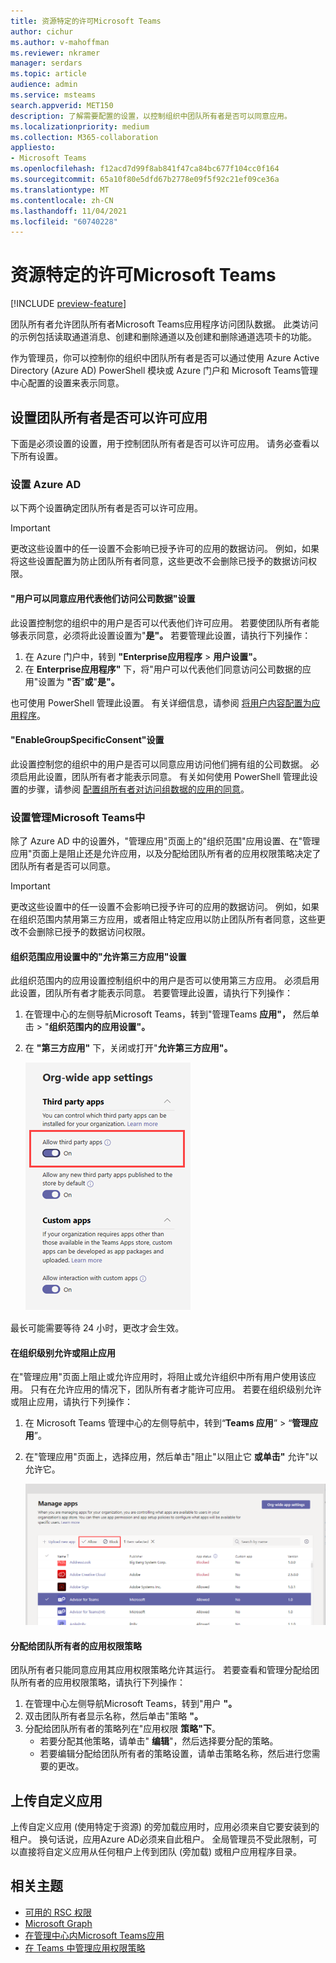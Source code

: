 ```yaml
---
title: 资源特定的许可Microsoft Teams
author: cichur
ms.author: v-mahoffman
ms.reviewer: nkramer
manager: serdars
ms.topic: article
audience: admin
ms.service: msteams
search.appverid: MET150
description: 了解需要配置的设置，以控制组织中团队所有者是否可以同意应用。
ms.localizationpriority: medium
ms.collection: M365-collaboration
appliesto:
- Microsoft Teams
ms.openlocfilehash: f12acd7d99f8ab841f47ca84bc677f104cc0f164
ms.sourcegitcommit: 65a10f80e5dfd67b2778e09f5f92c21ef09ce36a
ms.translationtype: MT
ms.contentlocale: zh-CN
ms.lasthandoff: 11/04/2021
ms.locfileid: "60740228"
---
```

# <a name="resource-specific-consent-in-microsoft-teams"></a>资源特定的许可Microsoft Teams

[!INCLUDE [preview-feature](includes/preview-feature.md)]

团队所有者允许团队所有者Microsoft Teams应用程序访问团队数据。 此类访问的示例包括读取通道消息、创建和删除通道以及创建和删除通道选项卡的功能。

作为管理员，你可以控制你的组织中团队所有者是否可以通过使用 Azure Active Directory (Azure AD) PowerShell 模块或 Azure 门户和 Microsoft Teams管理中心配置的设置来表示同意。  

## <a name="set-whether-team-owners-can-give-consent-to-apps"></a>设置团队所有者是否可以许可应用

下面是必须设置的设置，用于控制团队所有者是否可以许可应用。 请务必查看以下所有设置。

### <a name="settings-in-azure-ad"></a>设置 Azure AD

以下两个设置确定团队所有者是否可以许可应用。

> [!IMPORTANT]
> 更改这些设置中的任一设置不会影响已授予许可的应用的数据访问。 例如，如果将这些设置配置为防止团队所有者同意，这些更改不会删除已授予的数据访问权限。

#### <a name="the-users-can-consent-to-apps-accessing-company-data-on-their-behalf-setting"></a>"用户可以同意应用代表他们访问公司数据"设置

此设置控制您的组织中的用户是否可以代表他们许可应用。 若要使团队所有者能够表示同意，必须将此设置设置为"**是"。** 若要管理此设置，请执行下列操作：

1. 在 Azure 门户中，转到 **"Enterprise应用程序**  >  **用户设置"。**
2. 在 **Enterprise应用程序"** 下，将"用户可以代表他们同意访问公司数据的应用"设置为 **"否**"**或**"**是"。**

也可使用 PowerShell 管理此设置。 有关详细信息，请参阅 [将用户内容配置为应用程序](/azure/active-directory/manage-apps/configure-user-consent#configure-user-consent-to-applications)。

#### <a name="the-enablegroupspecificconsent-setting"></a>"EnableGroupSpecificConsent"设置

此设置控制您的组织中的用户是否可以同意应用访问他们拥有组的公司数据。 必须启用此设置，团队所有者才能表示同意。 有关如何使用 PowerShell 管理此设置的步骤，请参阅 [配置组所有者对访问组数据的应用的同意](/azure/active-directory/manage-apps/configure-user-consent#configure-group-owner-consent-to-apps-accessing-group-data)。

### <a name="settings-in-the-microsoft-teams-admin-center"></a>设置管理Microsoft Teams中

除了 Azure AD 中的设置外，"管理[](manage-apps.md#manage-org-wide-app-settings)应用"页面上的"组织范围[](manage-apps.md)"应用设置、在"管理应用"页面上是阻止还是允许[](manage-apps.md#allow-and-block-apps)应用，以及分配给团队所有者的应用权限策略决定了团队所有者是否可以同意。 [](teams-app-permission-policies.md)

> [!IMPORTANT]
> 更改这些设置中的任一设置不会影响已授予许可的应用的数据访问。 例如，如果在组织范围内禁用第三方应用，或者阻止特定应用以防止团队所有者同意，这些更改不会删除已授予的数据访问权限。  

#### <a name="the-allow-third-party-apps-setting-in-org-wide-app-settings"></a>组织范围应用设置中的"允许第三方应用"设置

此组织范围内的应用设置控制组织中的用户是否可以使用第三方应用。 必须启用此设置，团队所有者才能表示同意。 若要管理此设置，请执行下列操作：

1. 在管理中心的左侧导航Microsoft Teams，转到"管理Teams **应用"，** 然后单击  >  "**组织范围内的应用设置"。**
2. 在 **"第三方应用"** 下，关闭或打开"**允许第三方应用"。**

    !["允许第三方应用使用 Teams"设置的屏幕截图](media/resource-specific-consent-org-wide-setting.png)

最长可能需要等待 24 小时，更改才会生效。

#### <a name="allow-or-block-the-app-at-the-org-level"></a>在组织级别允许或阻止应用

在"管理应用"页面上阻止或允许[](manage-apps.md#allow-and-block-apps)应用时，将阻止或允许组织中所有用户使用该应用。 只有在允许应用的情况下，团队所有者才能许可应用。 若要在组织级别允许或阻止应用，请执行下列操作：

1. 在 Microsoft Teams 管理中心的左侧导航中，转到“**Teams 应用**” > “**管理应用**”。
2. 在"管理应用"页面上，选择应用，然后单击"阻止"以阻止它 **或单击"** 允许"以允许它。

    ![组织范围内设置中阻止的应用的屏幕截图。](media/resource-specific-consent-allow-block-apps.png)

#### <a name="app-permission-policy-assigned-to-the-team-owner"></a>分配给团队所有者的应用权限策略

团队所有者只能同意应用其应用权限策略允许其运行。 若要查看和管理分配给团队所有者的应用权限策略，请执行下列操作：

1. 在管理中心左侧导航Microsoft Teams，转到"用户 **"。**
2. 双击团队所有者显示名称，然后单击"策略 **"。**
3. 分配给团队所有者的策略列在"应用权限 **策略"下**。
    - 若要分配其他策略，请单击" **编辑**"，然后选择要分配的策略。
    - 若要编辑分配给团队所有者的策略设置，请单击策略名称，然后进行您需要的更改。  

## <a name="uploading-custom-apps"></a>上传自定义应用

上传自定义应用 (使用特定于资源) 的旁加载应用时，应用必须来自它要安装到的租户。 换句话说，应用Azure AD必须来自此租户。 全局管理员不受此限制，可以直接将自定义应用从任何租户上传到团队 (旁加载) 或租户应用程序目录。

## <a name="related-topics"></a>相关主题

- [可用的 RSC 权限](/microsoftteams/platform/graph-api/rsc/resource-specific-consent)
- [Microsoft Graph](https://developer.microsoft.com/graph)
- [在管理中心内Microsoft Teams应用](manage-apps.md)
- [在 Teams 中管理应用权限策略](teams-app-permission-policies.md)